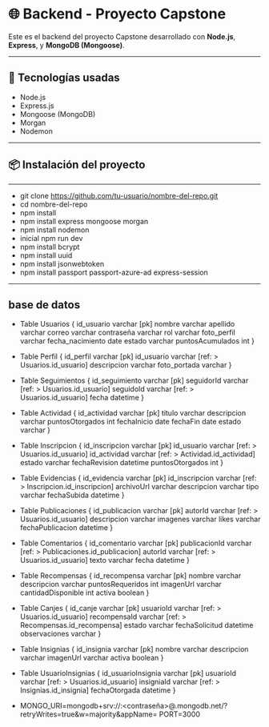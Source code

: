 # 🌐 Backend - Proyecto Capstone

Este es el backend del proyecto Capstone desarrollado con **Node.js**, **Express**, y **MongoDB (Mongoose)**.

---

## 🚀 Tecnologías usadas

- Node.js  
- Express.js  
- Mongoose (MongoDB)  
- Morgan  
- Nodemon  

---

## 📦 Instalación del proyecto

---
- git clone https://github.com/tu-usuario/nombre-del-repo.git
- cd nombre-del-repo
- npm install
- npm install express mongoose morgan
- npm install nodemon
- inicial npm run dev
- npm install bcrypt
- npm install uuid
- npm install jsonwebtoken
- npm install passport passport-azure-ad express-session




---

## base de datos


- Table Usuarios {
  id_usuario varchar [pk]
  nombre varchar
  apellido varchar
  correo varchar
  contraseña varchar
  rol varchar
  foto_perfil varchar
  fecha_nacimiento date
  estado varchar
  puntosAcumulados int
}

- Table Perfil {
  id_perfil varchar [pk]
  id_usuario varchar [ref: > Usuarios.id_usuario]
  descripcion varchar
  foto_portada varchar
}

- Table Seguimientos {
  id_seguimiento varchar [pk]
  seguidorId varchar [ref: > Usuarios.id_usuario]
  seguidoId varchar [ref: > Usuarios.id_usuario]
  fecha datetime
}

- Table Actividad {
  id_actividad varchar [pk]
  titulo varchar
  descripcion varchar
  puntosOtorgados int
  fechaInicio date
  fechaFin date
  estado varchar
}

- Table Inscripcion {
  id_inscripcion varchar [pk]
  id_usuario varchar [ref: > Usuarios.id_usuario]
  id_actividad varchar [ref: > Actividad.id_actividad]
  estado varchar
  fechaRevision datetime
  puntosOtorgados int
}

- Table Evidencias {
  id_evidencia varchar [pk]
  id_inscripcion varchar [ref: > Inscripcion.id_inscripcion]
  archivoUrl varchar
  descripcion varchar
  tipo varchar
  fechaSubida datetime
}

- Table Publicaciones {
  id_publicacion varchar [pk]
  autorId varchar [ref: > Usuarios.id_usuario]
  descripcion varchar
  imagenes varchar
  likes varchar
  fechaPublicacion datetime
}

- Table Comentarios {
  id_comentario varchar [pk]
  publicacionId varchar [ref: > Publicaciones.id_publicacion]
  autorId varchar [ref: > Usuarios.id_usuario]
  texto varchar
  fecha datetime
}

- Table Recompensas {
  id_recompensa varchar [pk]
  nombre varchar
  descripcion varchar
  puntosRequeridos int
  imagenUrl varchar
  cantidadDisponible int
  activa boolean
}

- Table Canjes {
  id_canje varchar [pk]
  usuarioId varchar [ref: > Usuarios.id_usuario]
  recompensaId varchar [ref: > Recompensas.id_recompensa]
  estado varchar
  fechaSolicitud datetime
  observaciones varchar
}

- Table Insignias {
  id_insignia varchar [pk]
  nombre varchar
  descripcion varchar
  imagenUrl varchar
  activa boolean
}

- Table UsuarioInsignias {
  id_usuarioInsignia varchar [pk]
  usuarioId varchar [ref: > Usuarios.id_usuario]
  insigniaId varchar [ref: > Insignias.id_insignia]
  fechaOtorgada datetime
}

- MONGO_URI=mongodb+srv://<usuario>:<contraseña>@<cluster>.mongodb.net/<nombreBaseDatos>?retryWrites=true&w=majority&appName=<nombreApp>
PORT=3000


```bash
